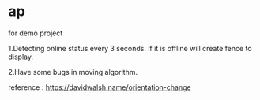 # ap
for demo project

1.Detecting online status every 3 seconds. if it is offline will create fence to display.

2.Have some bugs in moving algorithm.

reference : https://davidwalsh.name/orientation-change
